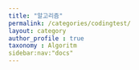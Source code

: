```yaml
---
title: "알고리즘"
permalink: /categories/codingtest/
layout: category
author_profile : true
taxonomy : Algoritm
sidebar:nav:"docs"
---
```



